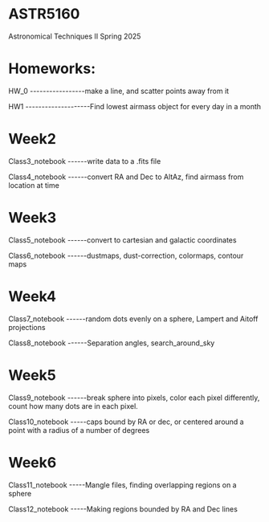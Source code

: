 # ASTR5160
Astronomical Techniques II Spring 2025

# Homeworks:
HW_0 -----------------make a line, and scatter points away from it

HW1 --------------------Find lowest airmass object for every day in a month

# Week2 #

Class3_notebook ------write data to a .fits file

Class4_notebook ------convert RA and Dec to AltAz, find airmass from location at time


# Week3 #

Class5_notebook ------convert to cartesian and galactic coordinates 

Class6_notebook ------dustmaps, dust-correction, colormaps, contour maps

# Week4 #

Class7_notebook ------random dots evenly on a sphere, Lampert and Aitoff projections

Class8_notebook ------Separation angles, search_around_sky

# Week5 #

Class9_notebook ------break sphere into pixels, color each pixel differently, count how many dots are in each pixel.

Class10_notebook -----caps bound by RA or dec, or centered around a point with a radius of a number of degrees

# Week6 #

Class11_notebook -----Mangle files, finding overlapping regions on a sphere

Class12_notebook -----Making regions bounded by RA and Dec lines